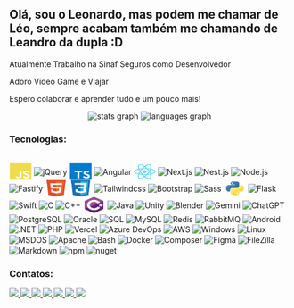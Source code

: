 ## Olá, sou o Leonardo, mas podem me chamar de Léo, sempre acabam também me chamando de Leandro da dupla :D

Atualmente Trabalho na Sinaf Seguros como Desenvolvedor

Adoro Video Game e Viajar

Espero colaborar e aprender tudo e um pouco mais!

<div align="center">
  <img src="https://github-readme-stats.vercel.app/api?username=leonardojgm&hide_title=false&hide_rank=false&show_icons=true&include_all_commits=true&count_private=true&disable_animations=false&theme=algolia&locale=pt-br&hide_border=false&order=1" height="150" alt="stats graph"  />
  <img src="https://github-readme-stats.vercel.app/api/top-langs?username=leonardojgm&locale=pt-br&hide_title=false&layout=compact&card_width=320&langs_count=5&theme=algolia&hide_border=false&order=2" height="150" alt="languages graph"  />
</div>

### Tecnologias:

<div style="display: inline_block"><br>
	<img align="center" alt="Js" height="30" width="40" src="https://raw.githubusercontent.com/devicons/devicon/master/icons/javascript/javascript-plain.svg">
	<img align="center" alt="jQuery" height="30" width="40" src="https://cdn.jsdelivr.net/gh/devicons/devicon@latest/icons/jquery/jquery-original.svg" />
	<img align="center" alt="Ts" height="30" width="40" src="https://raw.githubusercontent.com/devicons/devicon/master/icons/typescript/typescript-plain.svg">
	<img align="center" alt="Angular" height="30" width="40" src="https://cdn.jsdelivr.net/gh/devicons/devicon@latest/icons/angularjs/angularjs-original.svg">
	<img align="center" alt="React" height="30" width="40" src="https://raw.githubusercontent.com/devicons/devicon/master/icons/react/react-original.svg">
	<img align="center" alt="Next.js" height="30" width="40" src="https://cdn.jsdelivr.net/gh/devicons/devicon@latest/icons/nextjs/nextjs-original.svg">
	<img align="center" alt="Nest.js" height="30" width="40" src="https://cdn.jsdelivr.net/gh/devicons/devicon@latest/icons/nestjs/nestjs-original.svg">
	<img align="center" alt="Node.js" height="30" width="40" src="https://cdn.jsdelivr.net/gh/devicons/devicon@latest/icons/nodejs/nodejs-original.svg">
	<img align="center" alt="Fastify" height="30" width="40" src="https://cdn.jsdelivr.net/gh/devicons/devicon@latest/icons/fastify/fastify-original.svg" />
	<img align="center" alt="HTML5" height="30" width="40" src="https://raw.githubusercontent.com/devicons/devicon/master/icons/html5/html5-original.svg">
	<img align="center" alt="CSS3" height="30" width="40" src="https://raw.githubusercontent.com/devicons/devicon/master/icons/css3/css3-original.svg">
	<img align="center" alt="Tailwindcss" height="30" width="40" src="https://cdn.jsdelivr.net/gh/devicons/devicon@latest/icons/tailwindcss/tailwindcss-original.svg">
	<img align="center" alt="Bootstrap" height="30" width="40" src=""https://cdn.jsdelivr.net/gh/devicons/devicon@latest/icons/bootstrap/bootstrap-original.svg">
	<img align="center" alt="Sass" height="30" width="40" src="https://cdn.jsdelivr.net/gh/devicons/devicon@latest/icons/sass/sass-original.svg" />
	<img align="center" alt="Python" height="30" width="40" src="https://raw.githubusercontent.com/devicons/devicon/master/icons/python/python-original.svg">
	<img align="center" alt="Flask" height="30" width="40" src="https://cdn.jsdelivr.net/gh/devicons/devicon@latest/icons/flask/flask-original.svg" />
	<img align="center" alt="Swift" height="30" width="40" src="https://cdn.jsdelivr.net/gh/devicons/devicon@latest/icons/swift/swift-original.svg" />
	<img align="center" alt="C" height="30" width="40" src="https://cdn.jsdelivr.net/gh/devicons/devicon@latest/icons/c/c-original.svg">
	<img align="center" alt="C++" height="30" width="40" src="https://cdn.jsdelivr.net/gh/devicons/devicon@latest/icons/cplusplus/cplusplus-original.svg">
	<img align="center" alt="Csharp" height="30" width="40" src="https://raw.githubusercontent.com/devicons/devicon/master/icons/csharp/csharp-original.svg">
	<img align="center" alt="Java" height="30" width="40" src="https://cdn.jsdelivr.net/gh/devicons/devicon@latest/icons/java/java-original.svg">
	<img align="center" alt="Unity" height="30" width="40" src="https://cdn.jsdelivr.net/gh/devicons/devicon@latest/icons/unity/unity-original.svg">
	<img align="center" alt="Blender" height="30" width="40" src=""https://cdn.jsdelivr.net/gh/devicons/devicon@latest/icons/blender/blender-original.svg">
	<img align="center" alt="Gemini" height="30" width="40" src="https://uxwing.com/wp-content/themes/uxwing/download/brands-and-social-media/google-gemini-icon.png">
	<img align="center" alt="ChatGPT" height="30" width="40" src="https://uxwing.com/wp-content/themes/uxwing/download/brands-and-social-media/chatgpt-icon.png">
	<img align="center" alt="PostgreSQL" height="30" width="40" src="https://cdn.jsdelivr.net/gh/devicons/devicon@latest/icons/postgresql/postgresql-original.svgr">
	<img align="center" alt="Oracle" height="30" width="40" src="https://cdn.jsdelivr.net/gh/devicons/devicon@latest/icons/oracle/oracle-original.svg">
	<img align="center" alt="SQL" height="30" width="40" src="https://cdn.jsdelivr.net/gh/devicons/devicon@latest/icons/azuresqldatabase/azuresqldatabase-original.svg">
	<img align="center" alt="MySQL" height="30" width="40" src="https://cdn.jsdelivr.net/gh/devicons/devicon@latest/icons/mysql/mysql-original.svg">
	<img align="center" alt="Redis" height="30" width="40" src="https://cdn.jsdelivr.net/gh/devicons/devicon@latest/icons/redis/redis-original.svg">
	<img align="center" alt="RabbitMQ" height="30" width="40" src="https://cdn.jsdelivr.net/gh/devicons/devicon@latest/icons/rabbitmq/rabbitmq-original.svg" />
	<img align="center" alt="Android" height="30" width="40" src="https://cdn.jsdelivr.net/gh/devicons/devicon@latest/icons/android/android-original.svg">
	<img align="center" alt=".NET" height="30" width="40" src="https://cdn.jsdelivr.net/gh/devicons/devicon@latest/icons/dotnetcore/dotnetcore-original.svg">
	<img align="center" alt="PHP" height="30" width="40" src="https://cdn.jsdelivr.net/gh/devicons/devicon@latest/icons/php/php-original.svg">
	<img align="center" alt="Vercel" height="30" width="40" src="https://cdn.jsdelivr.net/gh/devicons/devicon@latest/icons/vercel/vercel-original.svg" />
	<img align="center" alt="Azure DevOps" height="30" width="40" src="https://cdn.jsdelivr.net/gh/devicons/devicon@latest/icons/azuredevops/azuredevops-original.svg">
	<img align="center" alt="AWS" height="30" width="40" src="https://cdn.jsdelivr.net/gh/devicons/devicon@latest/icons/amazonwebservices/amazonwebservices-original-wordmark.svg">
	<img align="center" alt="Windows" height="30" width="40" src="https://cdn.jsdelivr.net/gh/devicons/devicon@latest/icons/windows11/windows11-original.svg">
	<img align="center" alt="Linux" height="30" width="40" src="https://cdn.jsdelivr.net/gh/devicons/devicon@latest/icons/linux/linux-original.svg">
	<img align="center" alt="MSDOS" height="30" width="40" src="https://cdn.jsdelivr.net/gh/devicons/devicon@latest/icons/msdos/msdos-original.svg" />
	<img align="center" alt="Apache" height="30" width="40"src="https://cdn.jsdelivr.net/gh/devicons/devicon@latest/icons/apache/apache-original.svg" />
	<img align="center" alt="Bash" height="30" width="40" src="https://cdn.jsdelivr.net/gh/devicons/devicon@latest/icons/bash/bash-original.svg" />
	<img align="center" alt="Docker" height="30" width="40" src="https://cdn.jsdelivr.net/gh/devicons/devicon@latest/icons/docker/docker-original.svg"" />
	<img align="center" alt="Composer" height="30" width="40" src="https://cdn.jsdelivr.net/gh/devicons/devicon@latest/icons/composer/composer-original.svg" />
	<img align="center" alt="Figma" height="30" width="40" src="https://cdn.jsdelivr.net/gh/devicons/devicon@latest/icons/figma/figma-original.svg" />
	<img align="center" alt="FileZilla" height="30" width="40" src="https://cdn.jsdelivr.net/gh/devicons/devicon@latest/icons/filezilla/filezilla-original.svg" />
	<img align="center" alt="Markdown" height="30" width="40" src="https://cdn.jsdelivr.net/gh/devicons/devicon@latest/icons/markdown/markdown-original.svg" />
	<img align="center" alt="npm" height="30" width="40" src="https://cdn.jsdelivr.net/gh/devicons/devicon@latest/icons/npm/npm-original-wordmark.svg" />
	<img align="center" alt="nuget" height="30" width="40" src="https://cdn.jsdelivr.net/gh/devicons/devicon@latest/icons/nuget/nuget-original.svg" />
</div>
  
### Contatos:
 
<div>
	<a href="https://www.facebook.com/cookie.maia" target="_blank">
		<img src="https://img.shields.io/badge/Facebook-1877F2?style=for-the-badge&logo=facebook&logoColor=white" target="_blank">
	</a>
	<a href="https://www.instagram.com/cookie.maia" target="_blank">
		<img src="https://img.shields.io/badge/-Instagram-%23E4405F?style=for-the-badge&logo=instagram&logoColor=white" target="_blank">
	</a>
	<a href="mailto:leonardojgmaia@gmail.com">
		<img src="https://img.shields.io/badge/Gmail-D14836?style=for-the-badge&logo=gmail&logoColor=white" target="_blank">
	</a>
	<a href="https://www.linkedin.com/in/leonardo-maia" target="_blank">
		<img src="https://img.shields.io/badge/-LinkedIn-%230077B5?style=for-the-badge&logo=linkedin&logoColor=white" target="_blank">
	</a>
	<a href="https://x.com/leonardojgm" target="_blank">
		<img src="https://img.shields.io/badge/X-000000?style=for-the-badge&logo=x&logoColor=white" target="_blank">
	</a> 
	<a href="https://cursos.alura.com.br/user/lgarcia4" target="_blank">
		<img src="https://img.shields.io/badge/Alura-172B4D?style=for-the-badge&logo=academia&logoColor=black" target="_blank">
	</a> 
	<a href="https://github.com/leonardojgm" target="_blank">
		<img src="https://img.shields.io/badge/GitHub-100000?style=for-the-badge&logo=github&logoColor=white" target="_blank">
	</a> 
</div>
